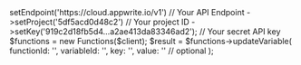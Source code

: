 <?php

use Getapp\Client;
use Getapp\Services\Functions;

$client = (new Client())
    ->setEndpoint('https://cloud.appwrite.io/v1') // Your API Endpoint
    ->setProject('5df5acd0d48c2') // Your project ID
    ->setKey('919c2d18fb5d4...a2ae413da83346ad2'); // Your secret API key

$functions = new Functions($client);

$result = $functions->updateVariable(
    functionId: '<FUNCTION_ID>',
    variableId: '<VARIABLE_ID>',
    key: '<KEY>',
    value: '<VALUE>' // optional
);